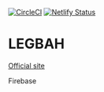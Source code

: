 [![CircleCI](https://circleci.com/gh/Malven/legbah-v2/tree/master.svg?style=svg&circle-token=147d5a7ffd76017bc46a3d9af2f64d77e053bf24)](https://circleci.com/gh/Malven/legbah-v2/tree/master)
[![Netlify Status](https://api.netlify.com/api/v1/badges/b1fe8187-73d1-41e7-b5aa-252f8983cb54/deploy-status)](https://app.netlify.com/sites/legbah/deploys)
# LEGBAH
[Official site](https://www.legbah.com)

Firebase
